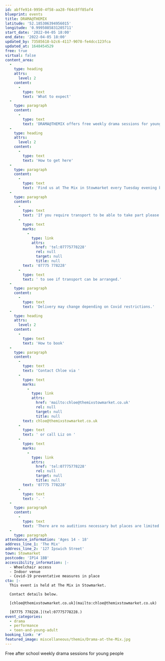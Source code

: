 ```yaml
---
id: abffe914-9950-4f58-aa28-f64c8ff85af4
blueprint: events
title: DRAMA@THEMIX
latitude: '52.185306394956015'
longitude: '0.9995085831205711'
start_date: '2022-04-05 18:00'
end_date: '2022-04-05 18:00'
updated_by: 73585618-b2c6-4117-9078-fe4dcc123fca
updated_at: 1648454529
free: true
virtual: false
content_area:
  -
    type: heading
    attrs:
      level: 2
    content:
      -
        type: text
        text: 'What to expect'
  -
    type: paragraph
    content:
      -
        type: text
        text: 'DRAMA@THEMIX offers free weekly drama sessions for young people living in or around Stowmarket. Led by professional youth theatre tutors providing the opportunity to develop the skills needed for performance - confidence, team work, speaking out and problem solving.  Using drama games and exercises participants are encouraged to learn and use their imaginations and explore new ideas, as well as have fun and make new friends.'
  -
    type: heading
    attrs:
      level: 2
    content:
      -
        type: text
        text: 'How to get here'
  -
    type: paragraph
    content:
      -
        type: text
        text: 'Find us at The Mix in Stowmarket every Tuesday evening between the 18th January and 29th March, apart from the 22nd February when there will be no session due to half term. '
  -
    type: paragraph
    content:
      -
        type: text
        text: 'If you require transport to be able to take part please call Liz on '
      -
        type: text
        marks:
          -
            type: link
            attrs:
              href: 'tel:07775778228'
              rel: null
              target: null
              title: null
        text: '07775 778228'
      -
        type: text
        text: ' to see if transport can be arranged.'
  -
    type: paragraph
    content:
      -
        type: text
        text: 'Delivery may change depending on Covid restrictions.'
  -
    type: heading
    attrs:
      level: 2
    content:
      -
        type: text
        text: 'How to book'
  -
    type: paragraph
    content:
      -
        type: text
        text: 'Contact Chloe via '
      -
        type: text
        marks:
          -
            type: link
            attrs:
              href: 'mailto:chloe@themixstowmarket.co.uk'
              rel: null
              target: null
              title: null
        text: chloe@themixstowmarket.co.uk
      -
        type: text
        text: ' or call Liz on '
      -
        type: text
        marks:
          -
            type: link
            attrs:
              href: 'tel:07775778228'
              rel: null
              target: null
              title: null
        text: '07775 778228'
      -
        type: text
        text: '. '
  -
    type: paragraph
    content:
      -
        type: text
        text: 'There are no auditions necessary but places are limited.'
  -
    type: paragraph
attendance_information: 'Ages 14 - 18'
address_line_1: 'The Mix'
address_line_2: '127 Ipswich Street'
town: Stowmarket
postcode: 'IP14 1BB'
accessibility_information: |-
  - Wheelchair access
  - Indoor venue
  - Covid-19 preventative measures in place
cta: |-
  This event is held at The Mix in Stowmarket.

  Contact details below.

  [chloe@themixstowmarket.co.uk](mailto:chloe@themixstowmarket.co.uk)

  [07775 778228.](tel:07775778228.)
event_categories:
  - drama
  - performance
  - teen-and-young-adult
booking_link: '#'
featured_image: miscellaneous/themix/Drama-at-the-Mix.jpg
---
```

Free after school weekly drama sessions for young people